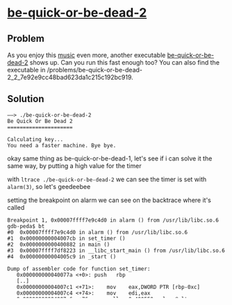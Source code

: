 # [be-quick-or-be-dead-2](https://2018game.picoctf.com/problems)

## Problem
As you enjoy this [music](https://www.youtube.com/watch?v=CTt1vk9nM9c) even more, another executable [be-quick-or-be-dead-2](https://2018shell3.picoctf.com/static/fecde258147ce824e3e7524e79c1100d/be-quick-or-be-dead-2) shows up. Can you run this fast enough too? You can also find the executable in /problems/be-quick-or-be-dead-2_2_7e92e9cc48bad623da1c215c192bc919.

## Solution
```
——> ./be-quick-or-be-dead-2
Be Quick Or Be Dead 2
=====================

Calculating key...
You need a faster machine. Bye bye.
```

okay same thing as be-quick-or-be-dead-1, let's see if i can solve it the same way, by putting a high value for the timer

with `ltrace ./be-quick-or-be-dead-2` we can see the timer is set with `alarm(3)`, so let's geedeebee

setting the breakpoint on alarm we can see on the backtrace where it's called
```
Breakpoint 1, 0x00007ffff7e9c4d0 in alarm () from /usr/lib/libc.so.6
gdb-peda$ bt
#0  0x00007ffff7e9c4d0 in alarm () from /usr/lib/libc.so.6
#1  0x00000000004007cb in set_timer ()
#2  0x0000000000400882 in main ()
#3  0x00007ffff7df8223 in __libc_start_main () from /usr/lib/libc.so.6
#4  0x00000000004005c9 in _start ()
```

```
Dump of assembler code for function set_timer:
   0x000000000040077a <+0>:	push   rbp
   [..]
   0x00000000004007c1 <+71>:	mov    eax,DWORD PTR [rbp-0xc]
   0x00000000004007c4 <+74>:	mov    edi,eax
   0x00000000004007c6 <+76>:	call   0x400550 <alarm@plt>
   0x00000000004007cb <+81>:	nop
   0x00000000004007cc <+82>:	leave  
   0x00000000004007cd <+83>:	ret    
End of assembler dump.
```

and breaking before the call we can change the timer value from 3 to 9999

```
Breakpoint 2, 0x00000000004007c6 in set_timer ()
gdb-peda$ p $rax
$4 = 0x3
gdb-peda$ set $rax=9999
gdb-peda$ c
Continuing.
Calculating key...

Program received signal SIGALRM, Alarm clock.
```

but it doesn't work. the program doesn't stop, but it keeps calculating for a looong time for a fibonacci function fib(). we can see that in gdb with ```bt```.

```
gdb-peda$ disas 0x0000000000400759
Dump of assembler code for function calculate_key:
   0x000000000040074b <+0>:	push   rbp
   0x000000000040074c <+1>:	mov    rbp,rsp
   0x000000000040074f <+4>:	mov    edi,0x402
   0x0000000000400754 <+9>:	call   0x400706 <fib>
   0x0000000000400759 <+14>:	pop    rbp
   0x000000000040075a <+15>:	ret    
End of assembler dump.
```

and fib(0x402) is a number with 215 digits in base 10. we gotta find another way. lets's have a closer look at what the program does.
using radare2 we see the main structure is header()->set_timer()->get_key()->print_flag()

```
[0x004005a0]> s main
[0x0040085f]> pdf
            ;-- main:
/ (fcn) sym.main 62
|   sym.main (int argc, char **argv, char **envp);
|           ; var char **local_10h @ rbp-0x10
|           ; var int local_4h @ rbp-0x4
|           ; arg int argc @ rdi
|           ; arg char **argv @ rsi
|           ; DATA XREF from entry0 (0x4005bd)
|           0x0040085f      55             push rbp
|           0x00400860      4889e5         mov rbp, rsp
|           0x00400863      4883ec10       sub rsp, 0x10
|           0x00400867      897dfc         mov dword [local_4h], edi   ; argc
|           0x0040086a      488975f0       mov qword [local_10h], rsi  ; argv
|           0x0040086e      b800000000     mov eax, 0
|           0x00400873      e8a9ffffff     call sym.header
|           0x00400878      b800000000     mov eax, 0
|           0x0040087d      e8f8feffff     call sym.set_timer
|           0x00400882      b800000000     mov eax, 0
|           0x00400887      e842ffffff     call sym.get_key
|           0x0040088c      b800000000     mov eax, 0
|           0x00400891      e863ffffff     call sym.print_flag
|           0x00400896      b800000000     mov eax, 0
|           0x0040089b      c9             leave
\           0x0040089c      c3             ret
```

inspecting more we come across the function decrypt_flag() inside print_flag(). this is its pseudo C code:

```
__int64 result; // rax
  int argv1_; // [rsp+0h] [rbp-14h]
  unsigned int i; // [rsp+10h] [rbp-4h]

  argv1_ = argv1;
  for ( i = 0; ; ++i )
  {
    result = i;
    if ( i > 0x38 )
      break;
    flag[i] ^= *((_BYTE *)&argv1_ + (signed int)i % 4);
    if ( (signed int)i % 4 == 3 )
      ++argv1_;
  }
  return result;
  ```

so it's a classic XOR between a string stored inside the program and a buffer calculated from argv1.
going back to print_flag() we can see that argv1 actually is the key calculated before by fib(), as r2 identified obj.key

```
|           0x00400802      e829fdffff     sym.imp.puts ()             ; int puts(const char *s)
|           0x00400807      8b05b3082000   eax = dword [obj.key]       ; obj.__TMC_END ; [0x6010c0:4]=0
|           0x0040080d      89c7           edi = eax
|           0x0040080f      e882feffff     sym.decrypt_flag ()
```

having any 2 of the 3 variables in the XOR operation we can get the remaining one. we can access the encoded flag string with radare2

```
[0x004007f9]> s obj.flag
[0x00601080]> px
- offset -   0 1  2 3  4 5  6 7  8 9  A B  C D  E F  0123456789ABCDEF
0x00601080  28f2 6998 1acf 4c8c 2ef3 6fa8 3df2 6898  (.i...L...o.=.h.
0x00601090  32fa 6994 34c4 7992 2fee 6f99 3cfe 5594  2.i.4.y./.o.<.U.
0x006010a0  01f5 5595 04c4 6e98 0cfe 5591 02e8 7ea8  ..U...n...U...~.
0x006010b0  53fe 3bcf 5da3 39c3 1b00 0000 0000 0000  S.;.].9.........
```

and we know the flag starts with "picoCTF{", so we can calculate the first 8 bytes of the key with a simple python script

```
bytes = ['0x28','0xf2','0x69','0x98','0x1a','0xcf','0x4c','0x8c']
flag = 'picoCTF{'
l = []

for i in range(0,8):
    l.append(ord(flag[i]) ^ int(bytes[i], 16))

s = '0x'
for e in l[::-1]:
    sn = str(hex(e)).replace('0x', '')
    if len(sn) < 2:
        s += '0'
    s += sn

print(s)
print(str(int(s,16)))
```

that gives us 0xf70a9b59f70a9b58 = 17801211287834368856. let's try to patch it into the program to see if we get at least the first part of the flag right; but first we gotta get rid of the fib()

```
[0x0040085f]> s 0x0040087d
[0x0040087d]> wa call sym.header
Written 5 byte(s) (call sym.header) = wx e89fffffff
[0x0040087d]> s 0x00400887
[0x00400887]> wa call sym.header
Written 5 byte(s) (call sym.header) = wx e895ffffff
[0x00400887]> pdf
            ;-- main:
[..]
|           0x0040086e      b800000000     mov eax, 0
|           0x00400873      e8a9ffffff     call sym.header
|           0x00400878      b800000000     mov eax, 0
|           0x0040087d      e89fffffff     call sym.header
|           0x00400882      b800000000     mov eax, 0
|           0x00400887      e895ffffff     call sym.header
|           0x0040088c      b800000000     mov eax, 0
|           0x00400891      e863ffffff     call sym.print_flag
[..]
```

we can just call header() three times instead of calling set_timer() and get_key().

now, back in gdb we set a breakpoint on print_flag, before the call to decrypt_flag, so we can change the value of the key

```
0x400802 <print_flag+9>:	call   0x400530 <puts@plt>
0x400807 <print_flag+14>:	mov    eax,DWORD PTR [rip+0x2008b3]        # 0x6010c0 <key>
0x40080d <print_flag+20>:	mov    edi,eax
=> 0x40080f <print_flag+22>:	call   0x400696 <decrypt_flag>
0x400814 <print_flag+27>:	mov    edi,0x601080
0x400819 <print_flag+32>:	call   0x400530 <puts@plt>
```

then we set it

```
gdb-peda$ set $edi=0xf70a9b59f70a9b58
gdb-peda$ c
Continuing.
picoCTF{the_fibonacci_sequence_can_be_done_fast_7e188834}
[Inferior 1 (process 20880) exited normally]
```

the 8 byte value was enough for the entire flag decryption


# [be-quick-or-be-dead-3](https://2018game.picoctf.com/problems)

## Problem
As the [song](https://www.youtube.com/watch?v=CTt1vk9nM9c) draws closer to the end, another executable [be-quick-or-be-dead-3](https://2018shell3.picoctf.com/static/1da7d7f7d74df19b7bdb54a3294dd930/be-quick-or-be-dead-3) suddenly pops up. This one requires even faster machines. Can you run it fast enough too? You can also find the executable in /problems/be-quick-or-be-dead-3_0_fa64b8365f5d2ac445b925be0960b943.

## Solution
... there's not much to write after solving be-quick-or-be-dead-2, it can be solved in exactly the same way. Just throw at the python script the new bytes of obj.flag

```
bytes = ['0xd3', '0x11', '0x4f', '0xb8', '0xe7', '0x2c', '0x6a', '0xac']
```

patch the program to jump the calls to set_timer and get_key, run it in gdb and break at the call to decrypt_flag, ```set $rdi=0xd72c78a4d72c78a3```, then continue to have the flag. see solution of be-quick-or-be-dead-2 for deatils.

```picoCTF{dynamic_pr0gramming_ftw_1ffc009d}```
